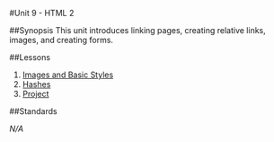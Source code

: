 #Unit 9 - HTML 2

##Synopsis
This unit introduces linking pages, creating relative links, images, and creating forms.

##Lessons

1. [Images and Basic Styles](lessons/1-pagesStyles)
2. [Hashes](lessons/2-hash)
3. [Project](lessons/3-project)

##Standards

*N/A*
